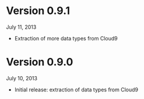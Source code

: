 Version 0.9.1
=============
July 11, 2013

+ Extraction of more data types from Cloud9

Version 0.9.0
=============
July 10, 2013

+ Initial release: extraction of data types from Cloud9
